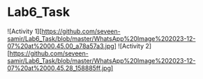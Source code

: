 # Lab6_Task
![Activity 1][https://github.com/seveen-samir/Lab6_Task/blob/master/WhatsApp%20Image%202023-12-07%20at%2000.45.00_a78a57a3.jpg]
![Activity 2][https://github.com/seveen-samir/Lab6_Task/blob/master/WhatsApp%20Image%202023-12-07%20at%2000.45.28_158885ff.jpg]

